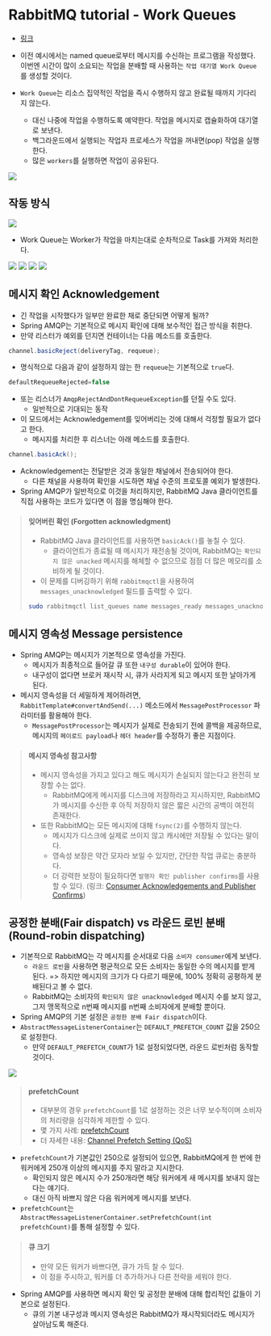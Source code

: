 # RabbitMQ tutorial - Work Queues

- [링크](https://www.rabbitmq.com/tutorials/tutorial-two-spring-amqp)

- 이전 예시에서는 named queue로부터 메시지를 수신하는 프로그램을 작성했다. 이번엔 시간이 많이 소요되는 작업을 분배할 때 사용하는 `작업 대기열 Work Queue`를 생성할 것이다.
- `Work Queue`는 리소스 집약적인 작업을 즉시 수행하지 않고 완료될 때까지 기다리지 않는다.
  - 대신 나중에 작업을 수행하도록 예약한다. 작업을 메시지로 캡슐화하여 대기열로 보낸다.
  - 백그라운드에서 실행되는 작업자 프로세스가 작업을 꺼내면(pop) 작업을 실행한다.
  - 많은 `workers`를 실행하면 작업이 공유된다.

<img src="img/work_queue01.png">

## 작동 방식

<img src="img/work_queue02.png">

- Work Queue는 Worker가 작업을 마치는대로 순차적으로 Task를 가져와 처리한다.

<img src="img/work_queue03.png">
<img src="img/work_queue04.png">
<img src="img/work_queue05.png">
<img src="img/work_queue06.png">

## 메시지 확인 Acknowledgement

- 긴 작업을 시작했다가 일부만 완료한 채로 중단되면 어떻게 될까?
- Spring AMQP는 기본적으로 메시지 확인에 대해 보수적인 접근 방식을 취한다.
- 만약 리스터가 예외를 던지면 컨테이너는 다음 메소드를 호출한다.

```java
channel.basicReject(deliveryTag, requeue);
```

- 명식적으로 다음과 같이 설정하지 않는 한 `requeue`는 기본적으로 `true`다.

```java
defaultRequeueRejected=false
```

- 또는 리스너가 `AmqpRejectAndDontRequeueException`를 던질 수도 있다.
  - 일반적으로 기대되는 동작
- 이 모드에서는 Acknowledgement를 잊어버리는 것에 대해서 걱정할 필요가 없다고 한다.
  - 메시지를 처리한 후 리스너는 아래 메소드를 호출한다.

```java
channel.basicAck();
```

- Acknowledgement는 전달받은 것과 동일한 채널에서 전송되어야 한다.
  - 다른 채널을 사용하여 확인을 시도하면 채널 수준의 프로토콜 예외가 발생한다.
- Spring AMQP가 일반적으로 이것을 처리하지만, RabbitMQ Java 클라이언트를 직접 사용하는 코드가 있다면 이 점을 명심해야 한다.

> #### 잊어버린 확인 (Forgotten acknowledgment)
> - RabbitMQ Java 클라이언트를 사용하면 `basicAck()`를 놓칠 수 있다.
>   - 클라이언트가 종료될 때 메시지가 재전송될 것이며, RabbitMQ는 `확인되지 않은 unacked` 메시지를 해체할 수 없으므로 점점 더 많은 메모리를 소비하게 될 것이다.
> - 이 문제를 디버깅하기 위해 `rabbitmqctl`을 사용하여 `messages_unacknowledged` 필드를 출력할 수 있다.
> ```bash
> sudo rabbitmqctl list_queues name messages_ready messages_unacknowledged
> ```

##  메시지 영속성 Message persistence

- Spring AMQP는 메시지가 기본적으로 영속성을 가진다.
  - 메시지가 최종적으로 들어갈 큐 또한 `내구성 durable`이 있어야 한다.
  - 내구성이 없다면 브로커 재시작 시, 큐가 사라지게 되고 메시지 또한 날아가게 된다.
- 메시지 영속성을 더 세밀하게 제어하려면, `RabbitTemplate#convertAndSend(...)` 메소드에서 `MessagePostProcessor` 파라미터를 활용해야 한다.
  - `MessagePostProcessor`는 메시지가 실제로 전송되기 전에 콜백을 제공하므로, 메시지의 `페이로드 payload`나 `헤더 header`를 수정하기 좋은 지점이다.

> #### 메시지 영속성 참고사항
> - 메시지 영속성을 가지고 있다고 해도 메시지가 손실되지 않는다고 완전히 보장할 수는 없다.
>   - RabbitMQ에게 메시지를 디스크에 저장하라고 지시하지만, RabbitMQ가 메시지를 수신한 후 아직 저장하지 않은 짧은 시간의 공백이 여전히 존재한다.
> - 또한 RabbitMQ는 모든 메시지에 대해 `fsync(2)`를 수행하지 않는다.
>   - 메시지가 디스크에 실제로 쓰이지 않고 캐시에만 저장될 수 있다는 말이다.
>   - 영속성 보장은 약간 모자라 보일 수 있지만, 간단한 작업 큐로는 충분하다.
>   - 더 강력한 보장이 필요하다면 `발행자 확인 publisher confirms`를 사용할 수 있다. (링크: [Consumer Acknowledgements and Publisher Confirms](https://www.rabbitmq.com/docs/confirms))

## 공정한 분배(Fair dispatch) vs 라운드 로빈 분배(Round-robin dispatching)

- 기본적으로 RabbitMQ는 각 메시지를 순서대로 다음 `소비자 consumer`에게 보낸다.
  - `라운드 로빈`을 사용하면 평균적으로 모든 소비자는 동일한 수의 메시지를 받게 된다. => 하지만 메시지의 크기가 다 다르기 때문에, 100% 정확히 공평하게 분배된다고 볼 수 없다.
  - RabbitMQ는 소비자의 `확인되지 않은 unacknowledged` 메시지 수를 보지 않고, 그저 맹목적으로 n번째 메시지를 n번째 소비자에게 분배할 뿐이다.
- Spring AMQP의 기본 설정은 `공정한 분배 Fair dispatch`이다.
- `AbstractMessageListenerContainer`는 `DEFAULT_PREFETCH_COUNT` 값을 250으로 설정한다.
  - 만약 `DEFAULT_PREFETCH_COUNT`가 1로 설정되었다면, 라운드 로빈처럼 동작할 것이다.

<img src="img/work_queue07.png">

> #### prefetchCount
> - 대부분의 경우 `prefetchCount`를 1로 설정하는 것은 너무 보수적이며 소비자의 처리량을 심각하게 제한할 수 있다.
> - 몇 가지 사례: [prefetchCount](https://docs.spring.io/spring-amqp/reference/amqp/containerAttributes.html#prefetchCount)
> - 더 자세한 내용: [Channel Prefetch Setting (QoS)](https://www.rabbitmq.com/docs/confirms#channel-qos-prefetch)

- `prefetchCount`가 기본값인 250으로 설정되어 있으면, RabbitMQ에게 한 번에 한 워커에게 250개 이상의 메시지를 주지 말라고 지시한다.
  - 확인되지 않은 메시지 수가 250개라면 해당 워커에게 새 메시지를 보내지 않는다는 얘기다.
  - 대신 아직 바쁘지 않은 다음 워커에게 메시지를 보낸다.
- `prefetchCount`는 `AbstractMessageListenerContainer.setPrefetchCount(int prefetchCount)`를 통해 설정할 수 있다.

> #### 큐 크기
> - 만약 모든 워커가 바쁘다면, 큐가 가득 찰 수 있다.
> - 이 점을 주시하고, 워커를 더 추가하거나 다른 전략을 세워야 한다.

- Spring AMQP를 사용하면 메시지 확인 및 공정한 분배에 대해 합리적인 값들이 기본으로 설정된다.
  - 큐의 기본 내구성과 메시지 영속성은 RabbitMQ가 재시작되더라도 메시지가 살아남도록 해준다.

